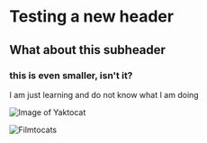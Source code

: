 # Testing a new header
## What about this subheader
### this is even smaller, isn't it?

I am just learning and do not know what I am doing

![Image of Yaktocat](https://octodex.github.com/images/yaktocat.png)


![Filmtocats](https://octodex.github.com/images/filmtocats.png)
